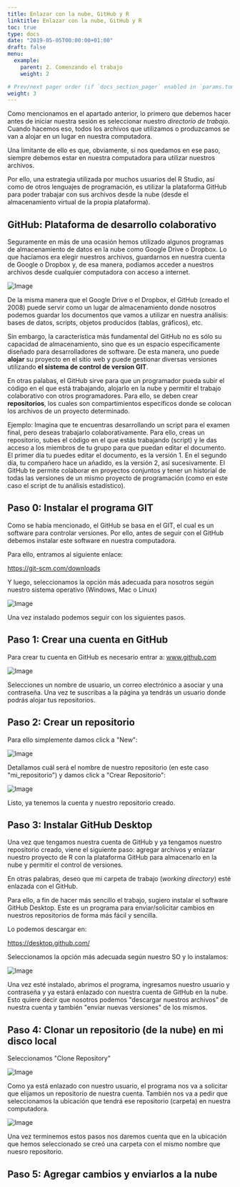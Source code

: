 ```yaml
---
title: Enlazar con la nube, GitHub y R
linktitle: Enlazar con la nube, GitHub y R
toc: true
type: docs
date: "2019-05-05T00:00:00+01:00"
draft: false
menu:
  example:
    parent: 2. Comenzando el trabajo
    weight: 2

# Prev/next pager order (if `docs_section_pager` enabled in `params.toml`)
weight: 3
---
```



Como mencionamos en el apartado anterior, lo primero que debemos hacer antes de iniciar nuestra sesión es seleccionar nuestro *directorio de trabajo*. Cuando hacemos eso, todos los archivos que utilizamos o produzcamos se van a alojar en un lugar en nuestra computadora. 

Una limitante de ello es que, obviamente, si nos quedamos en ese paso, siempre debemos estar en nuestra computadora para utilizar nuestros archivos. 

Por ello, una estrategia utilizada por muchos usuarios del R Studio, así como de otros lenguajes de programación, es utilizar la plataforma GitHub para poder trabajar con sus archivos desde la nube (desde el almacenamiento virtual de la propia plataforma).

## GitHub: Plataforma de desarrollo colaborativo

Seguramente en más de una ocasión hemos utilizado algunos programas de almacenamiento de datos en la nube como Google Drive o Dropbox. Lo que hacíamos era elegir nuestros archivos, guardarnos en nuestra cuenta de Google o Dropbox y, de esa manera, podíamos acceder a nuestros archivos desde cualquier computadora con acceso a internet. 

![Image](/cursos/2-2-1.jpg)

De la misma manera que el Google Drive o el Dropbox, el GitHub (creado el 2008) puede servir como un lugar de almacenamiento donde nosotros podemos guardar los documentos que vamos a utilizar en nuestra análisis: bases de datos, scripts, objetos producidos (tablas, gráficos), etc. 

Sin embargo, la característica más fundamental del GitHub no es sólo su capacidad de almacenamiento, sino que es un espacio específicamente diseñado para desarrolladores de software. De esta manera, uno puede **alojar** su proyecto en el sitio web y puede gestionar diversas versiones utilizando **el sistema de control de version GIT**. 

En otras palabas, el GitHub sirve para que un programador pueda subir el código en el que está trabajando, alojarlo en la nube y permitir el trabajo colaborativo con otros programadores. Para ello, se deben crear **repositorios**, los cuales son compartimientos específicos donde se colocan los archivos de un proyecto determinado. 

Ejemplo: Imagina que te encuentras desarrollando un script para el examen final, pero deseas trabajarlo colaborativamente. Para ello, creas un repositorio, subes el código en el que estás trabajando (script) y le das acceso a los miembros de tu grupo para que puedan editar el documento. El primer día tu puedes editar el documento, es la versión 1. En el segundo día, tu compañero hace un añadido, es la versión 2, así sucesivamente. El GitHub te permite colaborar en proyectos conjuntos y tener un historial de todas las versiones de un mismo proyecto de programación (como en este caso el script de tu análisis estadístico).

## Paso 0: Instalar el programa GIT

Como se había mencionado, el GitHub se basa en el GIT, el cual es un software para controlar versiones. Por ello, antes de seguir con el GitHub debemos instalar este software en nuestra computadora. 

Para ello, entramos al siguiente enlace:

https://git-scm.com/downloads

Y luego, seleccionamos la opción más adecuada para nosotros según nuestro sistema operativo (Windows, Mac o Linux)

![Image](/cursos/2-2-0.jpg)

Una vez instalado podemos seguir con los siguientes pasos. 

## Paso 1: Crear una cuenta en GitHub

Para crear tu cuenta en GitHub es necesario entrar a: www.github.com 

![Image](/cursos/2-2-2.jpg)

Selecciones un nombre de usuario, un correo electrónico a asociar y una contraseña. Una vez te suscribas a la página ya tendrás un usuario donde podrás alojar tus repositorios. 

## Paso 2: Crear un repositorio

Para ello simplemente damos click a "New":

![Image](/cursos/2-2-3.jpg)

Detallamos cuál será el nombre de nuestro repositorio (en este caso "mi_repositorio") y damos click a "Crear Repositorio":

![Image](/cursos/2-2-4.jpg)

Listo, ya tenemos la cuenta y nuestro repositorio creado. 

## Paso 3: Instalar GitHub Desktop

Una vez que tengamos nuestra cuenta de GitHub y ya tengamos nuestro repositorio creado, viene el siguiente paso: agregar archivos y enlazar nuestro proyecto de R con la plataforma GitHub para almacenarlo en la nube y permitir el control de versiones. 

En otras palabras, deseo que mi carpeta de trabajo (*working directory*) esté enlazada con el GitHub. 

Para ello, a fin de hacer más sencillo el trabajo, sugiero instalar el software GitHub Desktop. Este es un programa para enviar/solicitar cambios en nuestros repositorios de forma más fácil y sencilla. 

Lo podemos descargar en:

https://desktop.github.com/

Seleccionamos la opción más adecuada según nuestro SO y lo instalamos:

![Image](/cursos/2-2-5.jpg)

Una vez esté instalado, abrimos el programa, ingresamos nuestro usuario y contraseña y ya estará enlazado con nuestra cuenta de GitHub en la nube. Esto quiere decir que nosotros podemos "descargar nuestros archivos" de nuestra cuenta y también "enviar nuevas versiones" de los mismos. 

## Paso 4: Clonar un repositorio (de la nube) en mi disco local

Seleccionamos "Clone Repository"

![Image](/cursos/2-2-6.jpg)

Como ya está enlazado con nuestro usuario, el programa nos va a solicitar que elijamos un repositorio de nuestra cuenta. También nos va a pedir que seleccionamos la ubicación que tendrá ese repositorio (carpeta) en nuestra computadora. 

![Image](/cursos/2-2-7.jpg)

Una vez terminemos estos pasos nos daremos cuenta que en la ubicación que hemos seleccionado se creó una carpeta con el mismo nombre que nuesro repositorio.

## Paso 5: Agregar cambios y enviarlos a la nube

